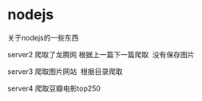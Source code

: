 # nodejs
关于nodejs的一些东西

server2 爬取了龙腾网 根据上一篇下一篇爬取  没有保存图片

server3 爬取图片网站  根据目录爬取 

server4 爬取豆瓣电影top250   
